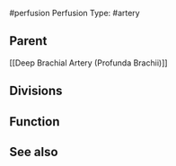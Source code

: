 #perfusion
Perfusion Type: #artery 

## Parent
[[Deep Brachial Artery (Profunda Brachii)]]


## Divisions



## Function




## See also

